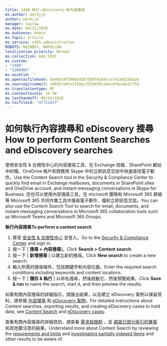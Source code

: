 ```yaml
---
title: 1488-執行-eDiscovery-與內容搜尋
ms.author: markjjo
author: markjjo
manager: lauraw
ms.date: 04/21/2020
ms.audience: Admin
ms.topic: article
ms.service: o365-administration
ROBOTS: NOINDEX, NOFOLLOW
localization_priority: Normal
ms.collection: Adm_O365
ms.custom:
- "1488"
- "3200003"
ms.assetid: ''
ms.openlocfilehash: 5ed9e19f590029267368f8d4dcce7e1a85283a26
ms.sourcegitcommit: c6692ce0fa1358ec3529e59ca0ecdfdea4cdc759
ms.translationtype: MT
ms.contentlocale: zh-TW
ms.lasthandoff: 09/14/2020
ms.locfileid: "47721437"
---
```

# <a name="how-to-perform-content-searches-and-ediscovery-searches"></a><span data-ttu-id="ea53f-102">如何執行內容搜尋和 eDiscovery 搜尋</span><span class="sxs-lookup"><span data-stu-id="ea53f-102">How to perform Content Searches and eDiscovery searches</span></span>

<span data-ttu-id="ea53f-103">使用安全性 & 合規性中心的內容搜尋工具，在 Exchange 信箱、SharePoint 網站中的檔、OneDrive 帳戶和商務用 Skype 中的立即訊息交談中快速尋找電子郵件。</span><span class="sxs-lookup"><span data-stu-id="ea53f-103">Use the Content Search tool in the Security & Compliance Center to quickly find email in Exchange mailboxes, documents in SharePoint sites and OneDrive account, and instant messaging conversations in Skype for Business.</span></span> <span data-ttu-id="ea53f-104">您也可以使用內容搜尋工具，在 microsoft 團隊和 Microsoft 365 群組等 Microsoft 365 共同作業工具中搜尋電子郵件、檔和立即訊息交談。</span><span class="sxs-lookup"><span data-stu-id="ea53f-104">You can also use the Content Search Tool to search for email, documents, and instant messaging conversations in Microsoft 365 collaboration tools such as Microsoft Teams and Microsoft 365 Groups.</span></span>

<span data-ttu-id="ea53f-105">**執行內容搜尋**</span><span class="sxs-lookup"><span data-stu-id="ea53f-105">**To perform a content search**</span></span>

1. <span data-ttu-id="ea53f-106">移至 [安全性 & 合規性中心](https://protection.office.com) 並登入。</span><span class="sxs-lookup"><span data-stu-id="ea53f-106">Go to the [Security & Compliance Center](https://protection.office.com) and sign in.</span></span>
2. <span data-ttu-id="ea53f-107">按一下 [ **搜尋 > 內容搜尋**]。</span><span class="sxs-lookup"><span data-stu-id="ea53f-107">Click **Search > Content search**.</span></span>
3. <span data-ttu-id="ea53f-108">按一下 [ **新增搜尋** ] 以建立新的搜尋。</span><span class="sxs-lookup"><span data-stu-id="ea53f-108">Click **New search** to create a new search.</span></span>
4. <span data-ttu-id="ea53f-109">輸入所需的搜尋條件，包括關鍵字和內容位置。</span><span class="sxs-lookup"><span data-stu-id="ea53f-109">Enter the required search conditions including keywords and content locations.</span></span>  
5. <span data-ttu-id="ea53f-110">按一下 [ **儲存 & 執行** ] 以命名搜尋，然後啟動它，然後預覽結果。</span><span class="sxs-lookup"><span data-stu-id="ea53f-110">Click **Save & run** to name the search, start it, and then preview the results.</span></span>

<span data-ttu-id="ea53f-111">如需有關內容搜尋的詳細指示，請匯出結果，以及建立 eDiscovery 案例以保留資料，請參閱 [內容搜尋](https://docs.microsoft.com/microsoft-365/compliance/content-search) 和 [eDiscovery 案例](https://docs.microsoft.com/microsoft-365/compliance/ediscovery-cases)。</span><span class="sxs-lookup"><span data-stu-id="ea53f-111">For detailed instructions about Content searches, exporting results, and creating eDiscovery cases to hold data, see [Content Search](https://docs.microsoft.com/microsoft-365/compliance/content-search) and [eDiscovery cases](https://docs.microsoft.com/microsoft-365/compliance/ediscovery-cases).</span></span>

<span data-ttu-id="ea53f-112">查看有關內容搜尋的詳細資訊，請查看 [需求和限制](https://docs.microsoft.com/microsoft-365/compliance/limits-for-content-search) ，並  [調查已部分索引的專案](https://docs.microsoft.com/microsoft-365/compliance/investigating-partially-indexed-items-in-ediscovery) 和其他要注意的結果。</span><span class="sxs-lookup"><span data-stu-id="ea53f-112">Understand more about Content Search by reviewing the [requirements and limits](https://docs.microsoft.com/microsoft-365/compliance/limits-for-content-search) and  [investigating partially indexed items](https://docs.microsoft.com/microsoft-365/compliance/investigating-partially-indexed-items-in-ediscovery) and other results to be aware of.</span></span>